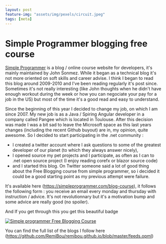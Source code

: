 ```yaml
---
layout: post
feature-img: "assets/img/pexels/circuit.jpeg"
tags: [meta]
---
```

# Simple Programmer blogging free course

[Simple Programmer](https://simpleprogrammer.com/) is a blog / online course website for developers, it's mainly maintained by John Sonmez. While it began as a technical blog it's not more oriented on soft skills and career advise. 
I think I began to read this blog around 2009-2010 and I've been reading regularly it's post since. Sometimes it's not really interesting (like John thoughts when he didn't have enough workout during the week or how you can negociate 
your pay for a job in the US) but most of the time it's a good read and easy to understand.

Since the beginning of this year I decided to change my job, on which I am since 2007. My new job is as a Java / Spiring Angular developer in a company called Pangee which is located in Toulouse. After this decision was made I was a bit sad to leave the Microsoft space as this last years changes (including the recent Github buyout) are in, my opinion, quite awesome. So I decided to start participating in the .net community : 
- I created a twitter account where I ask questions 
to some of the greatest developer of our planet (to which they always answer nicely), 
- I opened source my pet projects and I participate, as often as I can to .net open source project (I enjoy reading corefx or blazor source code)
- and I started this blog. 
On Twitter someone said a lot of good thing about the Free Blogging course from simple programmer, so i decided it could be a good starting point as my previous attempt were failure.

It's available here (https://simpleprogrammer.com/blog-course), it follows the following form : you receive an email every monday and 
thursday with instruction / advice. It's not revolutionnary but it's a motivation bump and some advice are really good (no spoiler).

And If you get through this you get this beautiful badge

[![Simple programmer Free Blogging Course](http://simpleprogrammer.com/wp-content/uploads/2015/04/badge.png)](https://simpleprogrammer.com/lp/create-your-blog-1/)

You can find the full list of the blogs I follow here (https://github.com/RemiBou/remibou.github.io/blob/master/feeds.opml)
